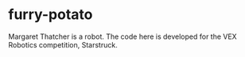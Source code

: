 # furry-potato
Margaret Thatcher is a robot. The code here is developed for the VEX Robotics competition, Starstruck.